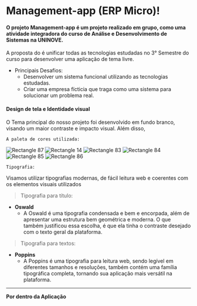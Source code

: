# Management-app (ERP Micro)! 

#### O projeto Management-app é um projeto realizado em grupo, como uma atividade integradora do curso de Análise e Desenvolvimento de Sistemas na UNINOVE. 
A proposta do é unificar todas as tecnologias estudadas no 3° Semestre do curso para desenvolver uma aplicação de tema livre.


- Principais Desafios:
  - Desenvolver um sistema funcional utilizando as tecnologias estudadas.
  - Criar uma empresa fícticia que traga como uma sistema para solucionar um problema real. 

#### Design de tela e Identidade visual 
O Tema principal do nosso projeto foi desenvolvido em fundo branco, visando um maior contraste e impacto visual. Além disso, 


``` A paleta de cores utilizada: ``` 

![Rectangle 87](https://user-images.githubusercontent.com/89493619/200720318-ef0e68e7-82f6-4abc-8eeb-bf9b2dd7a3cc.png)
![Rectangle 14](https://user-images.githubusercontent.com/89493619/200720366-6908f5a2-4986-4255-bc6a-9e764b06010d.png)
![Rectangle 83](https://user-images.githubusercontent.com/89493619/200720382-8394c579-3c9e-4bed-980f-a2c16a734433.png)
![Rectangle 84](https://user-images.githubusercontent.com/89493619/200720396-f988b3e5-cad0-4c90-b425-1a057e5c3118.png)
![Rectangle 85](https://user-images.githubusercontent.com/89493619/200720402-e077f0fa-3767-414b-813a-67a660ccc30f.png)
![Rectangle 86](https://user-images.githubusercontent.com/89493619/200720408-394ac8bf-2fb3-4a08-a8c4-b0122af74220.png)


``` Tipografia: ```   

Visamos utilizar tipografias modernas, de fácil leitura web e coerentes com os elementos visuais utilizados  

> Tipografia para título:

* **Oswald** 
  * A Oswald é uma tipografia condensada e bem e encorpada, além de apresentar uma estrutura bem geométrica e moderna. O que também justificou essa escolha, é que ela tinha o contraste desejado com o texto geral da plataforma.
 
> Tipografia para textos:

* **Poppins** 
  * A Poppins é uma tipografia para leitura web, sendo legível em diferentes tamanhos e resoluções, também contém uma família tipográfica completa, tornando sua aplicação mais versátil na plataforma. 

<hr>

**Por dentro da Aplicação**






